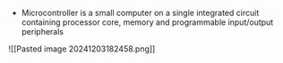 - Microcontroller is a small computer on a single integrated circuit containing processor core, memory and programmable input/output peripherals



![[Pasted image 20241203182458.png]]